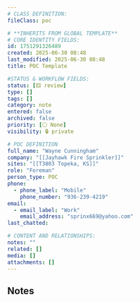 ```yaml
---
# CLASS DEFINITION:
fileClass: poc

# **INHERITS FROM GLOBAL TEMPLATE**
# CORE IDENTITY FIELDS:
id: 1751291326489
created: 2025-06-30 08:48
last_modified: 2025-06-30 08:48
title: POC Template

#STATUS & WORKFLOW FIELDS:
status: [🟨 review]
type: []
tags: []
category: note
entered: false
archived: false
priority: [⚪ None]
visibility: 🔒 private

# POC DEFINITION
full_name: "Wayne Cunningham"
company: "[[Jayhawk Fire Sprinkler]]"
sites: "[[T3803 Topeka, KS]]"
role: "Foreman"
person_type: POC
phone:
  - phone_label: "Mobile"
    phone_number: "936-239-4219"
email:
  - email_label: "Work"
    email_address: "sprinx669@yahoo.com"
last_chatted: 

# CONTENT AND RELATIONSHIPS:
notes: ""
related: []
media: []
attachments: []
---
```


## Notes